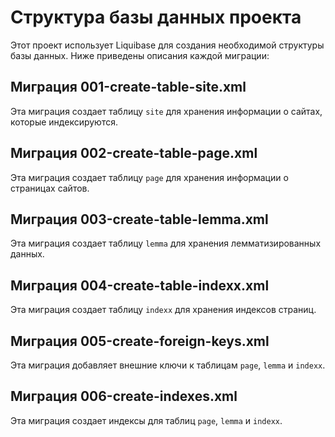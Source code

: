 # Структура базы данных проекта

Этот проект использует Liquibase для создания необходимой структуры базы данных. Ниже приведены описания каждой миграции:

## Миграция 001-create-table-site.xml

Эта миграция создает таблицу `site` для хранения информации о сайтах, которые индексируются.

## Миграция 002-create-table-page.xml

Эта миграция создает таблицу `page` для хранения информации о страницах сайтов.

## Миграция 003-create-table-lemma.xml

Эта миграция создает таблицу `lemma` для хранения лемматизированных данных.

## Миграция 004-create-table-indexx.xml

Эта миграция создает таблицу `indexx` для хранения индексов страниц.

## Миграция 005-create-foreign-keys.xml

Эта миграция добавляет внешние ключи к таблицам `page`, `lemma` и `indexx`.

## Миграция 006-create-indexes.xml

Эта миграция создает индексы для таблиц `page`, `lemma` и `indexx`.
